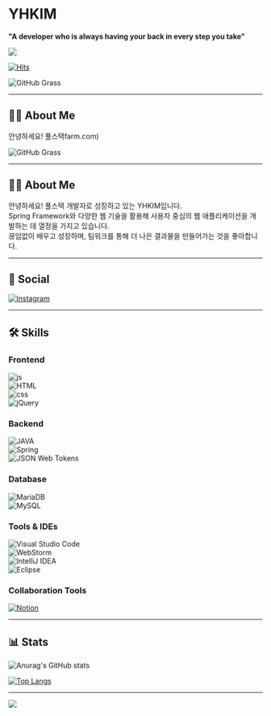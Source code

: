 # YHKIM  
**"A developer who is always having your back in every step you take"**

<img src="https://capsule-render.vercel.app/api?type=waving&color=BDBDC8&height=150&section=header&text=I%20have%20your%20back&fontSize=90" />

[![Hits](https://hits.seeyoufarm.com/api/count/incr/badge.svg?url=https%3A%2F%2Fgithub.com%2Fihaveyourback%2Fhit-counter&count_bg=%2379C83D&title_bg=%23555555&icon=actigraph.svg&icon_color=%23E7E7E7&title=hits&edge_flat=false)](https://hits.seeyoufarm.com)

<img src="http://mazandi.herokuapp.com/api?handle=ihaveyourback&theme=dark" alt="GitHub Grass">

---

## 🙋‍♂️ About Me  
안녕하세요! 풀스택farm.com)

<img src="http://mazandi.herokuapp.com/api?handle=ihaveyourback&theme=dark" alt="GitHub Grass">

---

## 🙋‍♂️ About Me  
안녕하세요! 풀스택 개발자로 성장하고 있는 YHKIM입니다.  
Spring Framework와 다양한 웹 기술을 활용해 사용자 중심의 웹 애플리케이션을 개발하는 데 열정을 가지고 있습니다.  
끊임없이 배우고 성장하며, 팀워크를 통해 더 나은 결과물을 만들어가는 것을 좋아합니다.

---

## 📱 Social  
[![Instagram](https://img.shields.io/badge/Instagram-E4405F?style=for-the-badge&logo=instagram&logoColor=white)](https://www.instagram.com/lit_fave)

---

## 🛠️ Skills  

### **Frontend**  
![js](https://img.shields.io/badge/JavaScript-F7DF1E?style=for-the-badge&logo=JavaScript&logoColor=white)  
![HTML](https://img.shields.io/badge/HTML5-E34F26?style=for-the-badge&logo=html5&logoColor=white)  
![css](https://img.shields.io/badge/CSS-239120?&style=for-the-badge&logo=css3&logoColor=white)  
![jQuery](https://img.shields.io/badge/jQuery-0769AD?style=for-the-badge&logo=jquery&logoColor=white)  

### **Backend**  
![JAVA](https://img.shields.io/badge/Java-ED8B00?style=for-the-badge&logo=openjdk&logoColor=white)  
![Spring](https://img.shields.io/badge/Spring-6DB33F?style=for-the-badge&logo=spring&logoColor=white)  
![JSON Web Tokens](https://img.shields.io/badge/json%20web%20tokens-323330?style=for-the-badge&logo=json-web-tokens&logoColor=pink)  

### **Database**  
![MariaDB](https://img.shields.io/badge/MariaDB-003545?style=for-the-badge&logo=mariadb&logoColor=white)  
![MySQL](https://img.shields.io/badge/MySQL-005C84?style=for-the-badge&logo=mysql&logoColor=white)  

### **Tools & IDEs**  
![Visual Studio Code](https://img.shields.io/badge/Visual_Studio_Code-0078D4?style=for-the-badge&logo=visual%20studio%20code&logoColor=white)  
![WebStorm](https://img.shields.io/badge/WebStorm-000000?style=for-the-badge&logo=WebStorm&logoColor=white)  
![IntelliJ IDEA](https://img.shields.io/badge/IntelliJ_IDEA-000000.svg?style=for-the-badge&logo=intellij-idea&logoColor=white)  
![Eclipse](https://img.shields.io/badge/Eclipse-2C2255?style=for-the-badge&logo=eclipse&logoColor=white)  

### **Collaboration Tools**  
[![Notion](https://img.shields.io/badge/Notion-%23000000.svg?style=for-the-badge&logo=notion&logoColor=white)](https://www.notion.so/15efe362747780978d2bf1ae59fdf7e6)

---

## 📊 Stats  

![Anurag's GitHub stats](https://github-readme-stats.vercel.app/api?username=ihaveyourback&hide=contribs,prs&show_icons=true&theme=graywhite)  

[![Top Langs](https://github-readme-stats.vercel.app/api/top-langs/?username=ihaveyourback)](https://github.com/anuraghazra/github-readme-stats)  

---

<img src="https://capsule-render.vercel.app/api?type=waving&color=BDBDC8&height=150&section=footer&text=I%20have%20your%20back&fontSize=90" />

